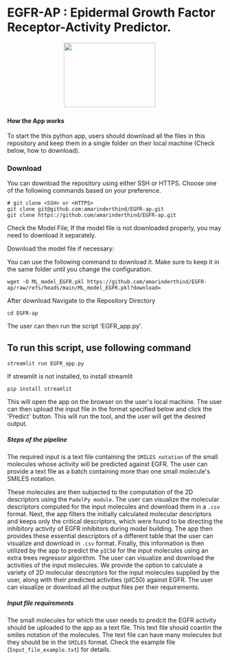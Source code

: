 # EGFR-AP : Epidermal Growth Factor Receptor-Activity Predictor.


 <p align="center">
<img src="https://github.com/amarinderthind/EGFR-ap/assets/45668229/e93c5f06-8e65-44b5-b000-52297a25effb.png" width=65% height="150">&nbsp; &nbsp; &nbsp; &nbsp;
 
 
</p>

#### How the App works

To start the this python app, users should download all the files in this repository and keep them in a single folder on their local machine (Check below, how to download).

### Download 
You can download the repository using either SSH or HTTPS. Choose one of the following commands based on your preference.

```
# git clone <SSH> or <HTTPS>
git clone git@github.com:amarinderthind/EGFR-ap.git
git clone https://github.com/amarinderthind/EGFR-ap.git
```

Check the Model File; If the model file is not downloaded properly, you may need to download it separately.

Download the model file if necessary:

You can use the following command to download it. Make sure to keep it in the same folder until you change the configuration.

```
wget -O ML_model_EGFR.pkl https://github.com/amarinderthind/EGFR-ap/raw/refs/heads/main/ML_model_EGFR.pkl?download=
```
After download Navigate to the Repository Directory

```
cd EGFR-ap
```
The user can then run the script 'EGFR_app.py'.

## To run this script, use following command 

```
streamlit run EGFR_app.py
 ```
 If streamlit is not installed, to install streamlit 
 
 ```
pip install streamlit
 ```


This will open the app on the browser on the user's local machine. The user can then upload the input file in the format specified below and click the 'Predict' button.
This will run the tool, and the user will get the desired output.

##### Steps of the pipeline

The required input is a text file containing the `SMILES notation` of the small molecules whose activity will be predicted against EGFR. The user can provide a text file as a batch containing more than one small molecule's SMILES notation.

These molecules are then subjected to the computation of the 2D descriptors using the `PadelPy module`. The user can visualize the molecular descriptors computed for the input molecules and download them in a `.csv` format. Next, the app filters the initially calculated molecular descriptors and keeps only the critical descriptors, which were found to be directing the inhibitory activity of EGFR inhibitors during model building. The app then provides these essential descriptors of a different table that the user can visualize and download in `.csv` format. Finally, this information is then utilized by the app to predict the `pIC50` for the input molecules using an extra trees regressor algorithm. The user can visualize and download the activities of the input molecules. We provide the option to calculate a variety of 2D molecular descriptors for the input molecules supplied by the user, along with their predicted activities (pIC50) against EGFR. The user can visualize or download all the output files per their requirements.


##### Input file requirements

The small molecules for which the user needs to predcit the EGFR activity should be uploaded to the app as a text file. This text file should coantin the smiles notation of the molecules. The text file can have many molecules but they should be in the `SMILES` format. Check the example file (`Input_file_example.txt`) for details.

